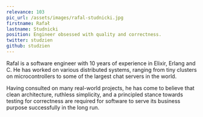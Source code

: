 ```yaml
---
relevance: 103
pic_url: /assets/images/rafal-studnicki.jpg
firstname: Rafał
lastname: Studnicki
position: Engineer obsessed with quality and correctness.
twitter: studzien
github: studzien
---
```


<p>Rafal is a software engineer with 10 years of experience in Elixir, Erlang and C. He has worked on various distributed systems, ranging from tiny clusters on microcontrollers to some of the largest chat servers in the world.

Having consulted on many real-world projects, he has come to believe that clean architecture, ruthless simplicity, and a principled stance towards testing for correctness are required for software to serve its business purpose successfully in the long run.
</p>
